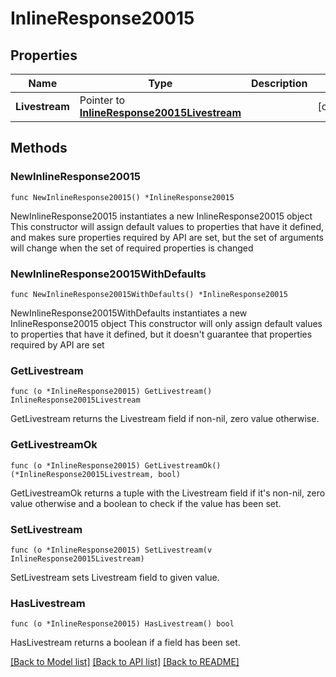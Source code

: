 # InlineResponse20015

## Properties

Name | Type | Description | Notes
------------ | ------------- | ------------- | -------------
**Livestream** | Pointer to [**InlineResponse20015Livestream**](InlineResponse20015Livestream.md) |  | [optional] 

## Methods

### NewInlineResponse20015

`func NewInlineResponse20015() *InlineResponse20015`

NewInlineResponse20015 instantiates a new InlineResponse20015 object
This constructor will assign default values to properties that have it defined,
and makes sure properties required by API are set, but the set of arguments
will change when the set of required properties is changed

### NewInlineResponse20015WithDefaults

`func NewInlineResponse20015WithDefaults() *InlineResponse20015`

NewInlineResponse20015WithDefaults instantiates a new InlineResponse20015 object
This constructor will only assign default values to properties that have it defined,
but it doesn't guarantee that properties required by API are set

### GetLivestream

`func (o *InlineResponse20015) GetLivestream() InlineResponse20015Livestream`

GetLivestream returns the Livestream field if non-nil, zero value otherwise.

### GetLivestreamOk

`func (o *InlineResponse20015) GetLivestreamOk() (*InlineResponse20015Livestream, bool)`

GetLivestreamOk returns a tuple with the Livestream field if it's non-nil, zero value otherwise
and a boolean to check if the value has been set.

### SetLivestream

`func (o *InlineResponse20015) SetLivestream(v InlineResponse20015Livestream)`

SetLivestream sets Livestream field to given value.

### HasLivestream

`func (o *InlineResponse20015) HasLivestream() bool`

HasLivestream returns a boolean if a field has been set.


[[Back to Model list]](../README.md#documentation-for-models) [[Back to API list]](../README.md#documentation-for-api-endpoints) [[Back to README]](../README.md)



